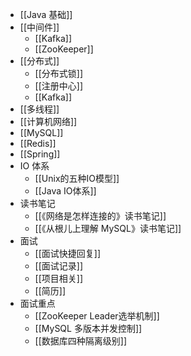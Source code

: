 - [[Java 基础]]
- [[中间件]]
	- [[Kafka]]
	- [[ZooKeeper]]
- [[分布式]]
	- [[分布式锁]]
	- [[注册中心]]
	- [[Kafka]]
- [[多线程]]
- [[计算机网络]]
- [[MySQL]]
- [[Redis]]
- [[Spring]]
- IO 体系
	- [[Unix的五种IO模型]]
	- [[Java IO体系]]
- 读书笔记
	- [[《网络是怎样连接的》读书笔记]]
	- [[《从根儿上理解 MySQL》读书笔记]]
- 面试
	- [[面试快捷回复]]
	- [[面试记录]]
	- [[项目相关]]
	- [[简历]]
- 面试重点
	- [[ZooKeeper Leader选举机制]]
	- [[MySQL 多版本并发控制]]
	- [[数据库四种隔离级别]]